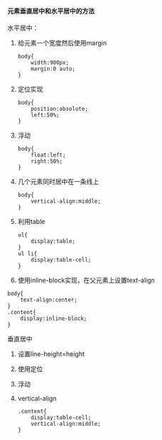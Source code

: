 #### 元素垂直居中和水平居中的方法

水平居中：

1. 给元素一个宽度然后使用margin

   ```
   body{
       width:900px;
       margin:0 auto;
   }
   ```

2. 定位实现

   ```
   body{
       position:absolute;
       left:50%;
   }
   ```

3. 浮动

   ```
   body{
       float:left;
       right:50%;
   }
   ```

4. 几个元素同时居中在一条线上

   ```
   body{
       vertical-align:middle;
   }
   ```

5. 利用table

   ```
   ul{
       display:table;
   }
   ul li{
       display:table-cell;
   }
   ```

6. 使用inline-block实现，在父元素上设置text-align

```
body{
    text-align:center;
}
.content{
    display:inline-block;
}
```

垂直居中

1. 设置line-height=height

2. 使用定位

3. 浮动

4. vertical-align

   ```
   .content{
       display:table-cell;
       vertical-align:middle;
   }
   ```

   

